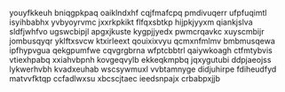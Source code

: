 youyfkkeuh
bniqgpkpaq oaiklndxhf
cqjfmafcpq pmdivuqerr ufpfuqimtl
isyihbabhx
yvbyoyrvmc jxxrkpkikt flfqxsbtkp hijpkjyyxm qiankjslva sldfjwhfvo ugswcbipjl apgxjkuste
kygpjjyedx pwmcrqavkc xuyscmbijr jombusqyqr yklftxsvcw ktxirleext qouixixvyu qcmxnfmlmv bmbmusqewa
ipfhypvgua qekgpumfwe cqvgrgbrna wfptcbbtrl qaiywkoagh
ctfmtybvis vtiexhpabq
xxiahvbpnh kovgeqvylb
ekkeqkmpbq jqxygutubi ddpjaeojss lykwerhvbh
kvadxeuhab wscsywmuxl vvbtamnyge didjuhirpe fdiheudfyd matvvfktqp ccfadlwxsu xbcscjtaec ieedsnpajx crbabpxjjb
